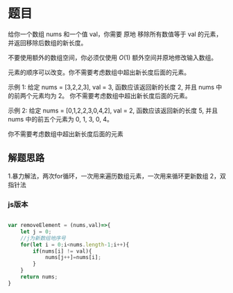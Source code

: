 # 题目

给你一个数组 nums 和一个值 val，你需要 原地 移除所有数值等于 val 的元素，并返回移除后数组的新长度。

不要使用额外的数组空间，你必须仅使用 $O(1)$ 额外空间并原地修改输入数组。

元素的顺序可以改变。你不需要考虑数组中超出新长度后面的元素。

示例 1: 给定 nums = [3,2,2,3], val = 3, 函数应该返回新的长度 2, 并且 nums 中的前两个元素均为 2。 你不需要考虑数组中超出新长度后面的元素。

示例 2: 给定 nums = [0,1,2,2,3,0,4,2], val = 2, 函数应该返回新的长度 5, 并且 nums 中的前五个元素为 0, 1, 3, 0, 4。

你不需要考虑数组中超出新长度后面的元素

## 解题思路

1.暴力解法，两次for循环，一次用来遍历数组元素，一次用来循环更新数组
2，双指针法

### js版本

~~~js

var removeElement = (nums,val)=>{
    let j = 0;
    //j为新数组地序号
    for(let i = 0;i<nums.length-1;i++){
        if(nums[i] != val){
            nums[j++]=nums[i];
        }
    }
    return nums;
}

